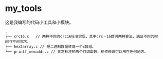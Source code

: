 # my_tools
这是我编写的代码小工具和小模块。

```
.
├── crc16.c   // 两种不同的crc16标准实现，其中crc－16提供两种算法，满足不同的时间与空间需求。
├── hex2array.c // 把二进制数据转成一个c数组。
└── printf_memaddr.c // 非常标准的两个打印函数，稍作修改可以用在任何地方。
```

